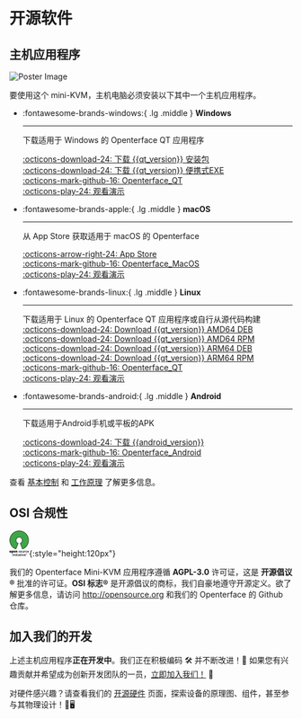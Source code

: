 # 开源软件

## 主机应用程序

<div class="container">
    <img src="/images/product/win_qt_app.jpg" alt="Poster Image" class="poster-image-shadow">
</div>

要使用这个 mini-KVM，主机电脑必须安装以下其中一个主机应用程序。

<div class="grid cards" markdown>

-   :fontawesome-brands-windows:{ .lg .middle } __Windows__

    ---

    下载适用于 Windows 的 Openterface QT 应用程序

    [:octicons-download-24: 下载 {{qt_version}} 安装包](https://github.com/TechxArtisanStudio/Openterface_QT/releases/download/{{qt_version}}/openterfaceQT.windows.amd64.installer.zip)  <br>
    [:octicons-download-24: 下载 {{qt_version}} 便携式EXE](https://github.com/TechxArtisanStudio/Openterface_QT/releases/download/{{qt_version}}/openterfaceQT.windows.amd64.portable.exe)  <br>
    [:octicons-mark-github-16: Openterface_QT](https://github.com/TechxArtisanStudio/Openterface_QT)  <br>
    [:octicons-play-24: 观看演示](https://youtu.be/ERzpGtRvP2o?si=e9k402f0nxsD8o2j)

-   :fontawesome-brands-apple:{ .lg .middle } __macOS__

    ---

    从 App Store 获取适用于 macOS 的 Openterface

    [:octicons-arrow-right-24: App Store](http://appstore.com/mac/openterface) <br>
    [:octicons-mark-github-16: Openterface_MacOS](https://github.com/TechxArtisanStudio/Openterface_MacOS)  <br>
    [:octicons-play-24: 观看演示](https://youtu.be/m7OpUem0zqY?si=tclfl0Jl77tmE6_e)

-   :fontawesome-brands-linux:{ .lg .middle } __Linux__

    ---

    下载适用于 Linux 的 Openterface QT 应用程序或自行从源代码构建
    [:octicons-download-24: Download {{qt_version}} AMD64 DEB](https://github.com/TechxArtisanStudio/Openterface_QT/releases/download/{{qt_version}}/openterfaceQT.linux.amd64.deb)  <br>
    [:octicons-download-24: Download {{qt_version}} AMD64 RPM](https://github.com/TechxArtisanStudio/Openterface_QT/releases/download/{{qt_version}}/openterfaceQT.linux.amd64.rpm)  <br>
    [:octicons-download-24: Download {{qt_version}} ARM64 DEB](https://github.com/TechxArtisanStudio/Openterface_QT/releases/download/{{qt_version}}/openterfaceQT.linux.arm64.deb)  <br>
    [:octicons-download-24: Download {{qt_version}} ARM64 RPM](https://github.com/TechxArtisanStudio/Openterface_QT/releases/download/{{qt_version}}/openterfaceQT.linux.arm64.rpm)  <br>
    [:octicons-mark-github-16: Openterface_QT](https://github.com/TechxArtisanStudio/Openterface_QT)  <br>
    [:octicons-play-24: 观看演示](https://youtu.be/_ScpI6TC0Pk?si=FSg7A2zmST8QbFec)

-   :fontawesome-brands-android:{ .lg .middle } __Android__

    ---

    下载适用于Android手机或平板的APK

    [:octicons-download-24: 下载 {{android_version}}](https://github.com/TechxArtisanStudio/Openterface_Android/releases/download/{{android_version}}/OpenterfaceAndroid.apk)  <br>
    [:octicons-mark-github-16: Openterface_Android](https://github.com/TechxArtisanStudio/Openterface_Android)  <br>
    [:octicons-play-24: 观看演示](https://x.com/TechxArtisan/status/1825460088922071398)

</div>

查看 [基本控制](/basic) 和 [工作原理](/how-it-works) 了解更多信息。

## OSI 合规性

![Open Source Initiative®](images/trademark/open-source-initiative.svg){:style="height:120px"}

我们的 Openterface Mini-KVM 应用程序遵循 **AGPL-3.0** 许可证，这是 **开源倡议®** 批准的许可证。**OSI 标志®** 是开源倡议的商标，我们自豪地遵守开源定义。欲了解更多信息，请访问 http://opensource.org 和我们的 Openterface 的 Github 仓库。

## 加入我们的开发

上述主机应用程序**正在开发中**。我们正在积极编码 🛠️ 并不断改进！💪 如果您有兴趣贡献并希望成为创新开发团队的一员，[立即加入我们！](mailto:info@techxartisan.com) 🚀

对硬件感兴趣？请查看我们的 [开源硬件](/open-hardware) 页面，探索设备的原理图、组件，甚至参与其物理设计！🔧🖥️